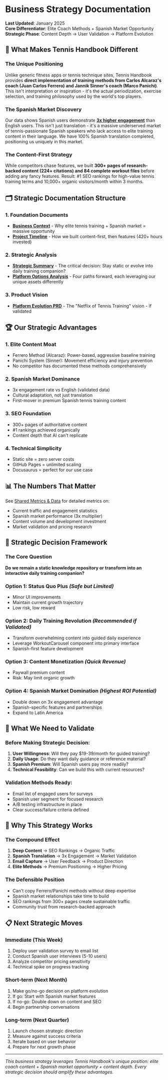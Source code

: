 # Business Strategy Documentation

**Last Updated**: January 2025  
**Core Differentiator**: Elite Coach Methods + Spanish Market Opportunity  
**Strategic Phase**: Content Depth → User Validation → Platform Evolution

## 🎯 What Makes Tennis Handbook Different

### The Unique Positioning

Unlike generic fitness apps or tennis technique sites, Tennis Handbook provides **direct implementation of training methods from Carlos Alcaraz's coach (Juan Carlos Ferrero) and Jannik Sinner's coach (Marco Panichi)**. This isn't interpretation or inspiration - it's the actual periodization, exercise selection, and training philosophy used by the world's top players.

### The Spanish Market Discovery

Our data shows Spanish users demonstrate **[3x higher engagement](../SHARED-METRICS.md#spanish-market-discovery)** than English users. This isn't just translation - it's a massive underserved market of tennis-passionate Spanish speakers who lack access to elite training content in their language. We have 100% Spanish translation completed, positioning us uniquely in this market.

### The Content-First Strategy

While competitors chase features, we built **300+ pages of research-backed content (224+ citations) and 84 complete workout files** before adding any fancy features. Result: #1 SEO rankings for high-value tennis training terms and 10,000+ organic visitors/month within 3 months.

## 🗂️ Strategic Documentation Structure

### 1. **Foundation Documents**

- **[Business Context](./business-context.md)** - Why elite tennis training + Spanish market = massive opportunity
- **[Project Timeline](./project-timeline.md)** - How we built content-first, then features (420+ hours invested)

### 2. **Strategic Analysis**

- **[Strategic Summary](./strategic-summary.md)** - The critical decision: Stay static or evolve into daily training companion?
- **[Platform Options Analysis](./strategic-platform-options.md)** - Four paths forward, each leveraging our unique assets differently

### 3. **Product Vision**

- **[Platform Evolution PRD](./platform-evolution-prd.md)** - The "Netflix of Tennis Training" vision - if validated

## 🏆 Our Strategic Advantages

### 1. **Elite Content Moat**

- Ferrero Method (Alcaraz): Power-based, aggressive baseline training
- Panichi System (Sinner): Movement efficiency and injury prevention
- No competitor has documented these methods comprehensively

### 2. **Spanish Market Dominance**

- 3x engagement rate vs English (validated data)
- Cultural adaptation, not just translation
- First-mover in premium Spanish tennis training content

### 3. **SEO Foundation**

- 300+ pages of authoritative content
- #1 rankings achieved organically
- Content depth that AI can't replicate

### 4. **Technical Simplicity**

- Static site = zero server costs
- GitHub Pages = unlimited scaling
- Docusaurus = perfect for our use case

## 📊 The Numbers That Matter

See [Shared Metrics & Data](../SHARED-METRICS.md) for detailed metrics on:

- Current traffic and engagement statistics
- Spanish market performance (3x multiplier)
- Content volume and development investment
- Market validation and pricing research

## 🚀 Strategic Decision Framework

### The Core Question

**Do we remain a static knowledge repository or transform into an interactive daily training companion?**

### Option 1: Status Quo Plus _(Safe but Limited)_

- Minor UI improvements
- Maintain current growth trajectory
- Low risk, low reward

### Option 2: Daily Training Revolution _(Recommended if Validated)_

- Transform overwhelming content into guided daily experience
- Leverage WorkoutCarousel component into primary interface
- Spanish-first feature development

### Option 3: Content Monetization _(Quick Revenue)_

- Paywall premium content
- Risk: May limit organic growth

### Option 4: Spanish Market Domination _(Highest ROI Potential)_

- Double down on 3x engagement advantage
- Spanish-specific features and partnerships
- Expand to Latin America

## 🔄 What We Need to Validate

### Before Making Strategic Decision:

1. **User Willingness**: Will they pay $19-39/month for guided training?
2. **Daily Usage**: Do they want daily guidance or reference material?
3. **Spanish Premium**: Will Spanish users pay more readily?
4. **Technical Feasibility**: Can we build this with current resources?

### Validation Methods Ready:

- Email list of engaged users for surveys
- Spanish user segment for focused research
- A/B testing infrastructure in place
- Clear success/failure criteria defined

## 🎯 Why This Strategy Works

### The Compound Effect

1. **Deep Content** → SEO Rankings → Organic Traffic
2. **Spanish Translation** → 3x Engagement → Market Validation
3. **Email Capture** → User Feedback → Product Direction
4. **Elite Methods** → Premium Positioning → Higher Pricing

### The Defensible Position

- Can't copy Ferrero/Panichi methods without deep expertise
- Spanish market relationships take time to build
- SEO rankings from 300+ pages create sustainable traffic
- Community trust from research-backed approach

## 📋 Next Strategic Moves

### Immediate (This Week)

1. Deploy user validation survey to email list
2. Conduct Spanish user interviews (5-10 users)
3. Analyze competitor pricing sensitivity
4. Technical spike on progress tracking

### Short-term (Next Month)

1. Make go/no-go decision on platform evolution
2. If go: Start with Spanish market features
3. If no-go: Double down on content and SEO
4. Begin partnership conversations

### Long-term (Next Quarter)

1. Launch chosen strategic direction
2. Measure against success criteria
3. Iterate based on user behavior
4. Prepare for next growth phase

---

_This business strategy leverages Tennis Handbook's unique position: elite coach content + Spanish market opportunity + content depth. Every strategic decision should amplify these advantages._
